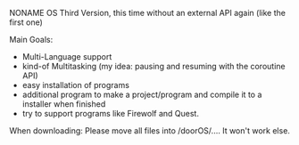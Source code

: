 NONAME OS Third Version, this time without an external API again (like the first one)

Main Goals:
- Multi-Language support
- kind-of Multitasking (my idea: pausing and resuming with the coroutine API)
- easy installation of programs
- additional program to make a project/program and compile it to a installer when finished
- try to support programs like Firewolf and Quest.


When downloading:
Please move all files into /doorOS/....
It won't work else.
